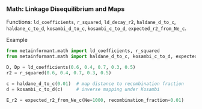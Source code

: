 ### Math: Linkage Disequilibrium and Maps

Functions: `ld_coefficients`, `r_squared`, `ld_decay_r2`, `haldane_d_to_c`, `haldane_c_to_d`, `kosambi_d_to_c`, `kosambi_c_to_d`, `expected_r2_from_Ne_c`.

Example

```python
from metainformant.math import ld_coefficients, r_squared
from metainformant.math import haldane_d_to_c, kosambi_c_to_d, expected_r2_from_Ne_c

D, Dp = ld_coefficients(0.6, 0.4, 0.7, 0.3, 0.5)
r2 = r_squared(0.6, 0.4, 0.7, 0.3, 0.5)

c = haldane_d_to_c(0.01)  # map distance to recombination fraction
d = kosambi_c_to_d(c)     # inverse mapping under Kosambi

E_r2 = expected_r2_from_Ne_c(Ne=1000, recombination_fraction=0.01)
```


